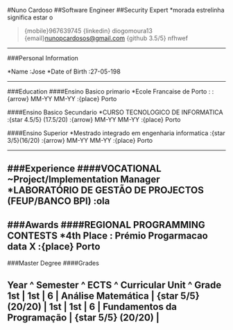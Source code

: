 #Nuno Cardoso
##Software Engineer
##Security Expert
*morada estrelinha significa estar o
>{mobile}967639745
>{linkedin} diogomoura13
>{email}nunopcardosos@gmail.com
>{github 3.5/5} nfhwef

------

###Personal Information

*Name
:Jose
*Date of Birth
:27\-05\-198

------

###Education
####Ensino Basico primario
*Ecole Francaise de Porto
:
:{arrow} MM\-YY MM\-YY
:{place} Porto

####Ensino Basico Secundario
*CURSO TECNOLOGICO DE INFORMATICA
:{star 4.5/5} (17.5\/20)
:{arrow} MM\-YY MM\-YY
:{place} Porto

####Ensino Superior
*Mestrado integrado em engenharia informatica
:{star 3/5}(16\/20)
:{arrow} MM\-YY MM\-YY
:{place} Porto

------

###Experience
####VOCATIONAL
~Project\/Implementation Manager
*LABORATÓRIO DE GESTÃO DE PROJECTOS (FEUP\/BANCO BPI)
:ola
------

###Awards
####REGIONAL PROGRAMMING CONTESTS
*4th Place
: Prémio Progarmacao data X
:{place} Porto
 ------
###Master Degree
####Grades

Year ^ Semester ^ ECTS ^ Curricular Unit ^ Grade
1st | 1st | 6 | Análise Matemática | {star 5/5} (20\/20) |
1st | 1st | 6 | Fundamentos da Programação | {star 5/5} (20\/20) |
------
